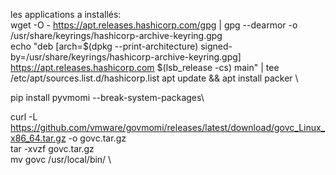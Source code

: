 les applications a installés: \
wget -O - https://apt.releases.hashicorp.com/gpg | gpg --dearmor -o /usr/share/keyrings/hashicorp-archive-keyring.gpg \
echo "deb [arch=$(dpkg --print-architecture) signed-by=/usr/share/keyrings/hashicorp-archive-keyring.gpg] https://apt.releases.hashicorp.com $(lsb_release -cs) main" |  tee /etc/apt/sources.list.d/hashicorp.list
apt update && apt install packer \

pip install pyvmomi --break-system-packages\

curl -L https://github.com/vmware/govmomi/releases/latest/download/govc_Linux_x86_64.tar.gz -o govc.tar.gz \
tar -xvzf govc.tar.gz \
mv govc /usr/local/bin/ \
